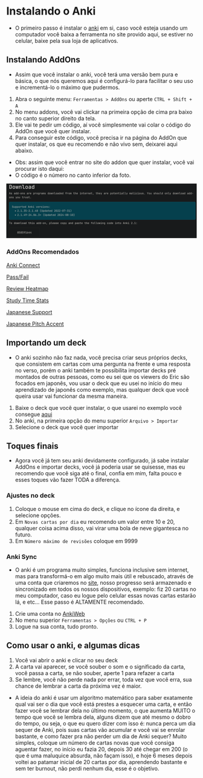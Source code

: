 # Instalando o Anki

- O primeiro passo é instalar o [anki](https://apps.ankiweb.net/) em si, caso você esteja usando um computador você baixa a ferramenta no site provido aqui, se estiver no celular, baixe pela sua loja de aplicativos.

## Instalando AddOns

- Assim que você instalar o anki, você terá uma versão bem pura e básica, o que nós queremos aqui é configurá-lo para facilitar o seu uso e incrementá-lo o máximo que pudermos.

1. Abra o seguinte menu: `Ferramentas > AddOns` ou aperte `CTRL + Shift + A`
2. No menu addons, você vai clickar na primeira opção de cima pra baixo no canto superior direito da tela.
3. Ele vai te pedir um código, aí você simplesmente vai colar o código do AddOn que você quer instalar.
4. Para conseguir este código, você precisa ir na página do AddOn que quer instalar, os que eu recomendo e não vivo sem, deixarei aqui abaixo.

- Obs: assim que você entrar no site do addon que quer instalar, você vai procurar isto daqui:
- O código é o número no canto inferior da foto.

![Alt Text](https://github.com/giuskywalker/AnkiPassoaPasso/blob/main/images/2024-11-20_15-40-35.png)

### AddOns Recomendados

[Anki Connect](https://ankiweb.net/shared/info/2055492159)

[Pass/Fail](https://ankiweb.net/shared/info/876946123)

[Review Heatmap](https://ankiweb.net/shared/info/1771074083)

[Study Time Stats](https://ankiweb.net/shared/info/1247171202)

[Japanese Support](https://ankiweb.net/shared/info/3918629684)

[Japanese Pitch Accent](https://ankiweb.net/shared/info/148002038)

## Importando um deck

- O anki sozinho não faz nada, você precisa criar seus próprios decks, que consistem em cartas com uma pergunta na frente e uma resposta no verso, porém o anki também te possibilita importar decks pré montados de outras pessoas, como eu sei que os viewers do Eric são focados em japonês, vou usar o deck que eu usei no início do meu aprendizado de japonês como exemplo, mas qualquer deck que você queira usar vai funcionar da mesma maneira.

1. Baixe o deck que você quer instalar, o que usarei no exemplo você consegue [aqui](https://drive.google.com/file/d/10lSoOjpLgpl9zHFDI811oLHZc6OAxj24/view)
2. No anki, na primeira opção do menu superior `Arquivo > Importar`
3. Selecione o deck que você quer importar

## Toques finais

- Agora você já tem seu anki devidamente configurado, já sabe instalar AddOns e importar decks, você já poderia usar se quisesse, mas eu recomendo que você siga até o final, confia em mim, falta pouco e esses toques vão fazer TODA a diferença.

### Ajustes no deck

1. Coloque o mouse em cima do deck, e clique no ícone da direita, e selecione opções.
2. Em `Novas cartas por dia` eu recomendo um valor entre 10 e 20, qualquer coisa acima disso, vai virar uma bola de neve gigantesca no futuro.
3. Em `Número máximo de revisões` coloque em 9999

### Anki Sync

- O anki é um programa muito simples, funciona inclusive sem internet, mas para transformá-o em algo muito mais útil e rebuscado, através de uma conta que criaremos no [site](https://ankiweb.net/account/signup), nosso progresso será armazenado e sincronizado em todos os nossos dispositivos, exemplo: fiz 20 cartas no meu computador, caso eu logue pelo celular essas novas cartas estarão lá, e etc... Esse passo é ALTAMENTE recomendado.

1. Crie uma conta no [AnkiWeb](https://ankiweb.net/account/signup)
2. No menu superior `Ferramentas > Opções` ou `CTRL + P`
3. Logue na sua conta, tudo pronto.

## Como usar o anki, e algumas dicas

1. Você vai abrir o anki e clicar no seu deck
2. A carta vai aparecer, se você souber o som e o significado da carta, você passa a carta, se não souber, aperte 1 para refazer a carta
3. Se lembre, você não perde nada por errar, toda vez que você erra, sua chance de lembrar a carta da próxima vez é maior.

- A ideia do anki é usar um algoritmo matemático para saber exatamente qual vai ser o dia que você está prestes a esquecer uma carta, e então fazer você se lembrar dela no último momento, o que aumenta MUITO o tempo que você se lembra dela, alguns dizem que até mesmo o dobro do tempo, ou seja, o que eu quero dizer com isso é: nunca perca um dia sequer de Anki, pois suas cartas vão acumular e você vai se enrolar bastante, e como fazer pra não perder um dia de Anki sequer? Muito simples, coloque um número de cartas novas que você consiga aguentar fazer, no início eu fazia 20, depois 30 até chegar em 200 (o que é uma maluquice absurda, não façam isso), e hoje 6 meses depois voltei ao patamar inicial de 20 cartas por dia, aprendendo bastante e sem ter burnout, não perdi nenhum dia, esse é o objetivo.
